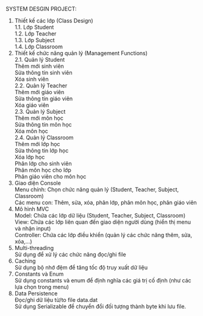 SYSTEM DESGIN PROJECT:
1. Thiết kế các lớp (Class Design)<br>
1.1. Lớp Student<br>
1.2. Lớp Teacher<br>
1.3. Lớp Subject<br>
1.4. Lớp Classroom<br>
2. Thiết kế chức năng quản lý (Management Functions)<br>
2.1. Quản lý Student<br>
Thêm mới sinh viên<br>
Sửa thông tin sinh viên<br>
Xóa sinh viên<br>
2.2. Quản lý Teacher<br>
Thêm mới giáo viên<br>
Sửa thông tin giáo viên<br>
Xóa giáo viên<br>
2.3. Quản lý Subject<br>
Thêm mới môn học<br>
Sửa thông tin môn học<br>
Xóa môn học<br>
2.4. Quản lý Classroom<br>
Thêm mới lớp học<br>
Sửa thông tin lớp học<br>
Xóa lớp học<br>
Phân lớp cho sinh viên<br>
Phân môn học cho lớp<br>
Phân giáo viên cho môn học<br>
3. Giao diện Console<br>
Menu chính: Chọn chức năng quản lý (Student, Teacher, Subject, Classroom)<br>
Các menu con: Thêm, sửa, xóa, phân lớp, phân môn học, phân giáo viên<br>
4. Mô hình MVC<br>
Model: Chứa các lớp dữ liệu (Student, Teacher, Subject, Classroom)<br>
View: Chứa các lớp liên quan đến giao diện người dùng (hiển thị menu và nhận input)<br>
Controller: Chứa các lớp điều khiển (quản lý các chức năng thêm, sửa, xóa,...)<br>
5. Multi-threading<br>
Sử dụng để xử lý các chức năng đọc/ghi file<br>
6. Caching<br>
Sử dụng bộ nhớ đệm để tăng tốc độ truy xuất dữ liệu<br>
7. Constants và Enum<br>
Sử dụng constants và enum để định nghĩa các giá trị cố định (như các lựa chọn trong menu)<br>
8. Data Persistence<br>
Đọc/ghi dữ liệu từ/to file data.dat<br>
Sử dụng Serializable để chuyển đổi đối tượng thành byte khi lưu file.
